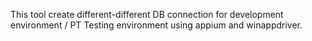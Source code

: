 This tool create different-different DB connection for development environment / PT Testing environment using appium and winappdriver.
